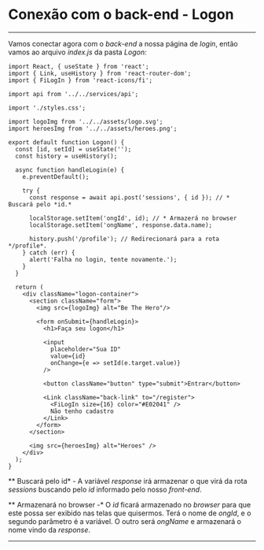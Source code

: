 # Conexão com o back-end - Logon

---

Vamos conectar agora com o *back-end* a nossa página de *login*, então vamos ao arquivo *index.js* da pasta *Logon:*

    import React, { useState } from 'react';
    import { Link, useHistory } from 'react-router-dom';
    import { FiLogIn } from 'react-icons/fi';
    
    import api from '../../services/api';
    
    import './styles.css';
    
    import logoImg from '../../assets/logo.svg';
    import heroesImg from '../../assets/heroes.png';
    
    export default function Logon() {
      const [id, setId] = useState('');
      const history = useHistory();
    
      async function handleLogin(e) {
        e.preventDefault();
    
        try {
          const response = await api.post('sessions', { id }); // * Buscará pelo *id.*
        
          localStorage.setItem('ongId', id); // * Armazerá no browser
          localStorage.setItem('ongName', response.data.name);
    
          history.push('/profile'); // Redirecionará para a rota */profile*.
        } catch (err) {
          alert('Falha no login, tente novamente.');
        }
      }
      
      return (
        <div className="logon-container">
          <section className="form">
            <img src={logoImg} alt="Be The Hero"/>
    
            <form onSubmit={handleLogin}>
              <h1>Faça seu logon</h1>
    
              <input 
                placeholder="Sua ID"
                value={id}
                onChange={e => setId(e.target.value)}
              />
    
              <button className="button" type="submit">Entrar</button>
            
              <Link className="back-link" to="/register">
                <FiLogIn size={16} color="#E02041" />
                Não tenho cadastro
              </Link>
            </form>
          </section>
    
          <img src={heroesImg} alt="Heroes" />
        </div>
      );
    }

** Buscará pelo id* - A variável *response* irá armazenar o que virá da rota *sessions* buscando pelo *id* informado pelo nosso *front-end*.

** Armazenará no browser -* O *id* ficará armazenado no *browser* para que este possa ser exibido nas telas que quisermos. Terá o nome de *ongId*, e o segundo parâmetro é a variável. O outro será *ongName* e armazenará o nome vindo da *response*.

---